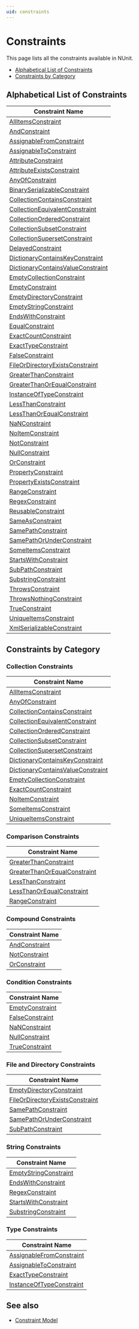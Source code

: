 ```yaml
---
uid: constraints
---
```


# Constraints

This page lists all the constraints available in NUnit.

* [Alphabetical List of Constraints](#alphabetical-list-of-constraints)
* [Constraints by Category](#constraints-by-category)

## Alphabetical List of Constraints

Constraint Name                      |
-------------------------------------|
[AllItemsConstraint](AllItemsConstraint.md)               |
[AndConstraint](AndConstraint.md)                    |
[AssignableFromConstraint](AssignableFromConstraint.md)         |
[AssignableToConstraint](AssignableToConstraint.md)           |
[AttributeConstraint](AttributeConstraint.md)              |
[AttributeExistsConstraint](AttributeExistsConstraint.md)        |
[AnyOfConstraint](AnyOfConstraint.md)                  |
[BinarySerializableConstraint](BinarySerializableConstraint.md)     |
[CollectionContainsConstraint](CollectionContainsConstraint.md)     |
[CollectionEquivalentConstraint](CollectionEquivalentConstraint.md)   |
[CollectionOrderedConstraint](CollectionOrderedConstraint.md)      |
[CollectionSubsetConstraint](CollectionSubsetConstraint.md)       |
[CollectionSupersetConstraint](CollectionSupersetConstraint.md)     |
[DelayedConstraint](DelayedConstraint.md)                |
[DictionaryContainsKeyConstraint](DictionaryContainsKeyConstraint.md)  |
[DictionaryContainsValueConstraint](DictionaryContainsValueConstraint.md)|
[EmptyCollectionConstraint](EmptyCollectionConstraint.md)        |
[EmptyConstraint](EmptyConstraint.md)                  |
[EmptyDirectoryConstraint](EmptyDirectoryConstraint.md)         |
[EmptyStringConstraint](EmptyStringConstraint.md)            |
[EndsWithConstraint](EndsWithConstraint.md)               |
[EqualConstraint](EqualConstraint.md)                  |
[ExactCountConstraint](ExactCountConstraint.md)             |
[ExactTypeConstraint](ExactTypeConstraint.md)              |
[FalseConstraint](FalseConstraint.md)                  |
[FileOrDirectoryExistsConstraint](FileOrDirectoryExistsConstraint.md)  |
[GreaterThanConstraint](GreaterThanConstraint.md)            |
[GreaterThanOrEqualConstraint](GreaterThanOrEqualConstraint.md)     |
[InstanceOfTypeConstraint](InstanceOfTypeConstraint.md)         |
[LessThanConstraint](LessThanConstraint.md)               |
[LessThanOrEqualConstraint](LessThanOrEqualConstraint.md)        |
[NaNConstraint](NaNConstraint.md)                    |
[NoItemConstraint](NoItemConstraint.md)                 |
[NotConstraint](NotConstraint.md)                    |
[NullConstraint](NullConstraint.md)                   |
[OrConstraint](OrConstraint.md)                     |
[PropertyConstraint](PropertyConstraint.md)               |
[PropertyExistsConstraint](PropertyExistsConstraint.md)         |
[RangeConstraint](RangeConstraint.md)                  |
[RegexConstraint](RegexConstraint.md)                  |
[ReusableConstraint](ReusableConstraint.md)               |
[SameAsConstraint](SameAsConstraint.md)                 |
[SamePathConstraint](SamePathConstraint.md)               |
[SamePathOrUnderConstraint](SamePathOrUnderConstraint.md)        |
[SomeItemsConstraint](SomeItemsConstraint.md)              |
[StartsWithConstraint](StartsWithConstraint.md)             |
[SubPathConstraint](SubPathConstraint.md)                |
[SubstringConstraint](SubstringConstraint.md)              |
[ThrowsConstraint](ThrowsConstraint.md)                 |
[ThrowsNothingConstraint](ThrowsNothingConstraint.md)          |
[TrueConstraint](TrueConstraint.md)                   |
[UniqueItemsConstraint](UniqueItemsConstraint.md)            |
[XmlSerializableConstraint](XmlSerializableConstraint.md)        |

## Constraints by Category

### Collection Constraints
  
Constraint Name                      |
-------------------------------------|
[AllItemsConstraint](AllItemsConstraint.md)               |
[AnyOfConstraint](AnyOfConstraint.md)                  |
[CollectionContainsConstraint](CollectionContainsConstraint.md)     |
[CollectionEquivalentConstraint](CollectionEquivalentConstraint.md)   |
[CollectionOrderedConstraint](CollectionOrderedConstraint.md)      |
[CollectionSubsetConstraint](CollectionSubsetConstraint.md)       |
[CollectionSupersetConstraint](CollectionSupersetConstraint.md)     |
[DictionaryContainsKeyConstraint](DictionaryContainsKeyConstraint.md)  |
[DictionaryContainsValueConstraint](DictionaryContainsValueConstraint.md)|
[EmptyCollectionConstraint](EmptyCollectionConstraint.md)        |
[ExactCountConstraint](ExactCountConstraint.md)             |
[NoItemConstraint](NoItemConstraint.md)                 |
[SomeItemsConstraint](SomeItemsConstraint.md)              |
[UniqueItemsConstraint](UniqueItemsConstraint.md)            |

### Comparison Constraints

Constraint Name                      |
-------------------------------------|
[GreaterThanConstraint](GreaterThanConstraint.md)            |
[GreaterThanOrEqualConstraint](GreaterThanOrEqualConstraint.md)     |
[LessThanConstraint](LessThanConstraint.md)               |
[LessThanOrEqualConstraint](LessThanOrEqualConstraint.md)        |
[RangeConstraint](RangeConstraint.md)                  |

### Compound Constraints

Constraint Name                      |
-------------------------------------|
[AndConstraint](AndConstraint.md)                    |
[NotConstraint](NotConstraint.md)                    |
[OrConstraint](OrConstraint.md)                     |

### Condition Constraints

Constraint Name                      |
-------------------------------------|
[EmptyConstraint](EmptyConstraint.md)                  |
[FalseConstraint](FalseConstraint.md)                  |
[NaNConstraint](NaNConstraint.md)                    |
[NullConstraint](NullConstraint.md)                   |
[TrueConstraint](TrueConstraint.md)                   |

### File and Directory Constraints

Constraint Name                      |
-------------------------------------|
[EmptyDirectoryConstraint](EmptyDirectoryConstraint.md)         |
[FileOrDirectoryExistsConstraint](FileOrDirectoryExistsConstraint.md)  |
[SamePathConstraint](SamePathConstraint.md)               |
[SamePathOrUnderConstraint](SamePathOrUnderConstraint.md)        |
[SubPathConstraint](SubPathConstraint.md)                |

### String Constraints

Constraint Name                      |
-------------------------------------|
[EmptyStringConstraint](EmptyStringConstraint.md)            |
[EndsWithConstraint](EndsWithConstraint.md)               |
[RegexConstraint](RegexConstraint.md)                  |
[StartsWithConstraint](StartsWithConstraint.md)             |
[SubstringConstraint](SubstringConstraint.md)              |

### Type Constraints

Constraint Name                      |
-------------------------------------|
[AssignableFromConstraint](AssignableFromConstraint.md)         |
[AssignableToConstraint](AssignableToConstraint.md)           |
[ExactTypeConstraint](ExactTypeConstraint.md)              |
[InstanceOfTypeConstraint](InstanceOfTypeConstraint.md)         |

## See also

* [Constraint Model](xref:constraintmodel)
